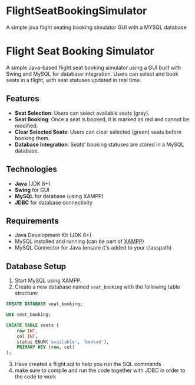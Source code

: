 # FlightSeatBookingSimulator
A simple java flight seating booking simulator GUI with a MYSQL database 

# Flight Seat Booking Simulator

A simple Java-based flight seat booking simulator using a GUI built with Swing and MySQL for database integration. Users can select and book seats in a flight, with seat statuses updated in real time.

## Features
- **Seat Selection**: Users can select available seats (grey).
- **Seat Booking**: Once a seat is booked, it is marked as red and cannot be modified.
- **Clear Selected Seats**: Users can clear selected (green) seats before booking them.
- **Database Integration**: Seats' booking statuses are stored in a MySQL database.

## Technologies
- **Java** (JDK 8+)
- **Swing** for GUI
- **MySQL** for database (using XAMPP)
- **JDBC** for database connectivity

## Requirements
- Java Development Kit (JDK 8+)
- MySQL installed and running (can be part of [XAMPP](https://www.apachefriends.org/index.html))
- MySQL Connector for Java (ensure it's added to your classpath)

## Database Setup

1. Start MySQL using XAMPP.
2. Create a new database named `seat_booking` with the following table structure:

```sql
CREATE DATABASE seat_booking;

USE seat_booking;

CREATE TABLE seats (
    row INT,
    col INT,
    status ENUM('available', 'booked'),
    PRIMARY KEY (row, col)
);
```
3. Have created a flight.sql to help you run the SQL commands
4. make sure to compile and run the code together with JDBC in order to the code to work 
